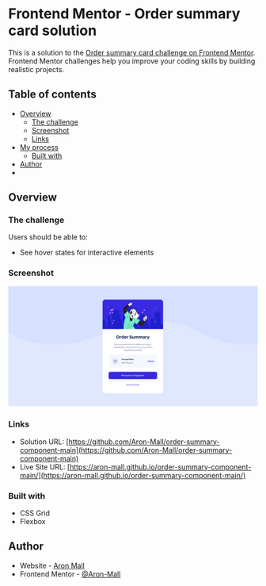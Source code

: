 # Frontend Mentor - Order summary card solution

This is a solution to the [Order summary card challenge on Frontend Mentor](https://www.frontendmentor.io/challenges/order-summary-component-QlPmajDUj). Frontend Mentor challenges help you improve your coding skills by building realistic projects. 

## Table of contents

- [Overview](#overview)
  - [The challenge](#the-challenge)
  - [Screenshot](#screenshot)
  - [Links](#links)
- [My process](#my-process)
  - [Built with](#built-with)
- [Author](#author)
- 

## Overview

### The challenge

Users should be able to:

- See hover states for interactive elements

### Screenshot

![](./screenshot.PNG)

### Links

- Solution URL: [https://github.com/Aron-Mall/order-summary-component-main](https://github.com/Aron-Mall/order-summary-component-main)
- Live Site URL: [https://aron-mall.github.io/order-summary-component-main/](https://aron-mall.github.io/order-summary-component-main/)

### Built with
- CSS Grid
- Flexbox

## Author

- Website - [Aron Mall](https://www.aron-mall.com)
- Frontend Mentor - [@Aron-Mall](https://www.frontendmentor.io/profile/Aron-Mall)

